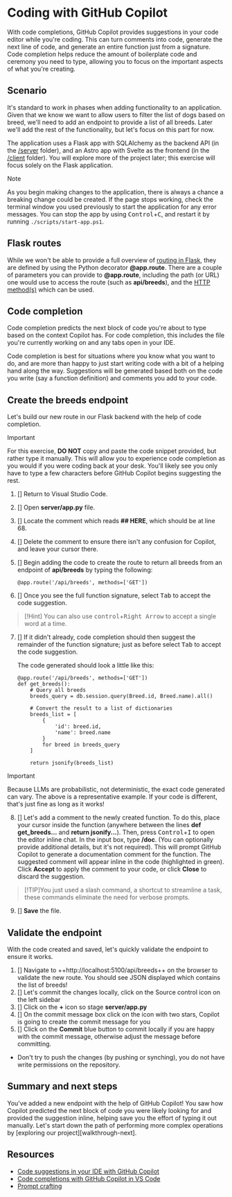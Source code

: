 # Coding with GitHub Copilot

With code completions, GitHub Copilot provides suggestions in your code editor while you're coding. This can turn comments into code, generate the next line of code, and generate an entire function just from a signature. Code completion helps reduce the amount of boilerplate code and ceremony you need to type, allowing you to focus on the important aspects of what you're creating.

## Scenario

It's standard to work in phases when adding functionality to an application. Given that we know we want to allow users to filter the list of dogs based on breed, we'll need to add an endpoint to provide a list of all breeds. Later we'll add the rest of the functionality, but let's focus on this part for now.

The application uses a Flask app with SQLAlchemy as the backend API (in the [/server][server-code] folder), and an Astro app with Svelte as the frontend (in the [/client][client-code] folder). You will explore more of the project later; this exercise will focus solely on the Flask application.

> [!NOTE]
> As you begin making changes to the application, there is always a chance a breaking change could be created. If the page stops working, check the terminal window you used previously to start the application for any error messages. You can stop the app by using <kbd>Control</kbd>+<kbd>C</kbd>, and restart it by running `./scripts/start-app.ps1`.

## Flask routes

While we won't be able to provide a full overview of [routing in Flask][flask-routing], they are defined by using the Python decorator **@app.route**. There are a couple of parameters you can provide to **@app.route**, including the path (or URL) one would use to access the route (such as **api/breeds**), and the [HTTP method(s)][http-methods] which can be used.

## Code completion

Code completion predicts the next block of code you're about to type based on the context Copilot has. For code completion, this includes the file you're currently working on and any tabs open in your IDE.

Code completion is best for situations where you know what you want to do, and are more than happy to just start writing code with a bit of a helping hand along the way. Suggestions will be generated based both on the code you write (say a function definition) and comments you add to your code.

## Create the breeds endpoint

Let's build our new route in our Flask backend with the help of code completion.

> [!IMPORTANT]
> For this exercise, **DO NOT** copy and paste the code snippet provided, but rather type it manually. This will allow you to experience code completion as you would if you were coding back at your desk. You'll likely see you only have to type a few characters before GitHub Copilot begins suggesting the rest.

1. []  Return to Visual Studio Code.
2. []  Open **server/app.py** file.
3. []  Locate the comment which reads **## HERE**, which should be at line 68.
4. []  Delete the comment to ensure there isn't any confusion for Copilot, and leave your cursor there.
5. []  Begin adding the code to create the route to return all breeds from an endpoint of **api/breeds** by typing the following:

    ```python-nocopy
    @app.route('/api/breeds', methods=['GET'])
    ```

6. []  Once you see the full function signature, select <kbd>Tab</kbd> to accept the code suggestion.

> [!Hint] 
> You can also use <kbd>control</kbd>+<kbd>Right Arrow</kbd> to accept a single word at a time.

7. []  If it didn't already, code completion should then suggest the remainder of the function signature; just as before select <kbd>Tab</kbd> to accept the code suggestion.
    
    The code generated should look a little like this:

    ```python-nocopy
    @app.route('/api/breeds', methods=['GET'])
    def get_breeds():
        # Query all breeds
        breeds_query = db.session.query(Breed.id, Breed.name).all()
        
        # Convert the result to a list of dictionaries
        breeds_list = [
            {
                'id': breed.id,
                'name': breed.name
            }
            for breed in breeds_query
        ]
        
        return jsonify(breeds_list)
    ```

> [!IMPORTANT]
> Because LLMs are probabilistic, not deterministic, the exact code generated can vary. The above is a representative example. If your code is different, that's just fine as long as it works!

8. [] Let's add a comment to the newly created function. To do this, place your cursor inside the function (anywhere between the lines **def get_breeds...** and **return jsonify...**). Then, press <kbd>Control</kbd>+<kbd>I</kbd> to open the editor inline chat. 
In the input box, type **/doc**. (You can optionally provide additional details, but it's not required). This will prompt GitHub Copilot to generate a documentation comment for the function. The suggested comment will appear inline in the code (highlighted in green). Click **Accept** to apply the comment to your code, or click **Close** to discard the suggestion. 

> [!TIP]You just used a slash command, a shortcut to streamline a task, these commands eliminate the need for verbose prompts.

9. []  **Save** the file.

## Validate the endpoint

With the code created and saved, let's quickly validate the endpoint to ensure it works.

1. []  Navigate to ++http://localhost:5100/api/breeds++ on the browser to validate the new route. You should see JSON displayed which contains the list of breeds!
2. [] Let's commit the changes locally, click on the Source control icon on the left sidebar
3. [] Click on the **+** icon so stage **server/app.py**
4. [] On the commit message box click on the icon with two stars, Copilot is going to create the commit message for you
5. [] Click on the **Commit** blue button to commit locally if you are happy with the commit message, otherwise adjust the message before committing.
  - Don't try to push the changes (by pushing or synching), you do not have write permissions on the repository.

## Summary and next steps

You've added a new endpoint with the help of GitHub Copilot! You saw how Copilot predicted the next block of code you were likely looking for and provided the suggestion inline, helping save you the effort of typing it out manually. Let's start down the path of performing more complex operations by [exploring our project][walkthrough-next].

## Resources

- [Code suggestions in your IDE with GitHub Copilot][copilot-suggestions]
- [Code completions with GitHub Copilot in VS Code][vscode-copilot]
- [Prompt crafting][prompt-crafting]


[client-code]: /client/
[copilot-suggestions]: https://docs.github.com/en/copilot/using-github-copilot/getting-code-suggestions-in-your-ide-with-github-copilot
[flask-routing]: https://flask.palletsprojects.com/en/stable/quickstart/#routing
[http-methods]: https://www.w3schools.com/tags/ref_httpmethods.asp
[prompt-crafting]: https://code.visualstudio.com/docs/copilot/prompt-crafting
[server-code]: /server/
[vscode-copilot]: https://code.visualstudio.com/docs/copilot/ai-powered-suggestions
